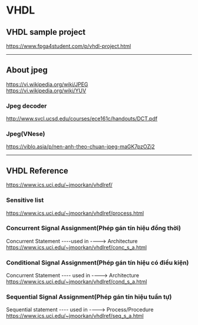 # VHDL
## VHDL sample project
https://www.fpga4student.com/p/vhdl-project.html  

-----------------------------------------------------  
## About jpeg
https://vi.wikipedia.org/wiki/JPEG  
https://vi.wikipedia.org/wiki/YUV  

### Jpeg decoder
http://www.svcl.ucsd.edu/courses/ece161c/handouts/DCT.pdf  

### Jpeg(VNese)
https://viblo.asia/p/nen-anh-theo-chuan-jpeg-maGK7pzOZj2  

-----------------------------------------------------  
## VHDL Reference
https://www.ics.uci.edu/~jmoorkan/vhdlref/  

### Sensitive list
https://www.ics.uci.edu/~jmoorkan/vhdlref/process.html  

### Concurrent Signal Assignment(Phép gán tín hiệu đồng thời)
Concurrent Statement	----used in ---->	Architecture  
https://www.ics.uci.edu/~jmoorkan/vhdlref/conc_s_a.html  

### Conditional Signal Assignment(Phép gán tín hiệu có điều kiện)
Concurrent Statement	---- used in ---->	Architecture  
https://www.ics.uci.edu/~jmoorkan/vhdlref/cond_s_a.html  

### Sequential Signal Assignment(Phép gán tín hiệu tuần tự)  
Sequential statement	---- used in ---->	Process/Procedure  
https://www.ics.uci.edu/~jmoorkan/vhdlref/seq_s_a.html  
